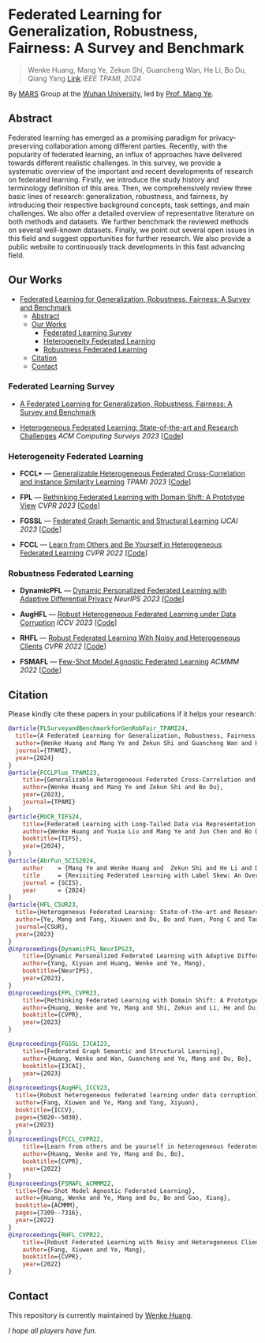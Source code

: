 # Federated Learning for Generalization, Robustness, Fairness: A Survey and Benchmark
> Wenke Huang, Mang Ye, Zekun Shi, Guancheng Wan, He Li, Bo Du, Qiang Yang
> [Link](https://arxiv.org/abs/2311.06750)
> *IEEE TPAMI, 2024*

By [MARS](https://marswhu.github.io/index.html) Group at the [Wuhan University](https://www.whu.edu.cn/), led by [Prof. Mang Ye](https://marswhu.github.io/index.html).

## Abstract
Federated learning has emerged as a promising paradigm for privacy-preserving collaboration among different parties. Recently, with the popularity of federated learning, an influx of approaches have delivered towards different realistic challenges. In this survey, we provide a systematic overview of the important and recent developments of research on federated learning. Firstly, we introduce the study history and terminology definition of this area. Then, we comprehensively review three basic lines of research: generalization, robustness, and fairness, by introducing their respective background concepts, task settings, and main challenges. We also offer a detailed overview of representative literature on both methods and datasets. We further benchmark the reviewed methods on several well-known datasets. Finally, we point out several open issues in this field and suggest opportunities for further research. We also provide a public website to continuously track developments in this fast advancing field.


## Our Works
- [Federated Learning for Generalization, Robustness, Fairness: A Survey and Benchmark](#federated-learning-for-generalization-robustness-fairness-a-survey-and-benchmark)
  - [Abstract](#abstract)
  - [Our Works](#our-works)
    - [Federated Learning Survey](#federated-learning-survey)
    - [Heterogeneity Federated Learning](#heterogeneity-federated-learning)
    - [Robustness Federated Learning](#robustness-federated-learning)
  - [Citation](#citation)
  - [Contact](#contact)

### Federated Learning Survey

- [A Federated Learning for Generalization, Robustness, Fairness: A Survey and Benchmark]()
 
- [Heterogeneous Federated Learning: State-of-the-art and Research Challenges](https://arxiv.org/abs/2307.10616) *ACM Computing Surveys 2023* [[Code](https://github.com/marswhu/HFL_Survey?utm_source=catalyzex.com)]

### Heterogeneity Federated Learning

- **FCCL+** — [Generalizable Heterogeneous Federated Cross-Correlation and Instance Similarity Learning](https://arxiv.org/pdf/2309.16286.pdf) *TPAMI 2023* [[Code](https://github.com/WenkeHuang/FCCL)]
  
- **FPL** — [Rethinking Federated Learning with Domain Shift: A Prototype View](https://openaccess.thecvf.com/content/CVPR2023/papers/Huang_Rethinking_Federated_Learning_With_Domain_Shift_A_Prototype_View_CVPR_2023_paper.pdf) *CVPR 2023* [[Code](https://github.com/WenkeHuang/RethinkFL)]

- **FGSSL** — [Federated Graph Semantic and Structural Learning](https://marswhu.github.io/publications/files/FGSSL.pdf) *IJCAI 2023* [[Code](https://github.com/GuanchengWan/FGSSL)]

- **FCCL** — [Learn from Others and Be Yourself in Heterogeneous Federated Learning](https://openaccess.thecvf.com/content/CVPR2022/papers/Huang_Learn_From_Others_and_Be_Yourself_in_Heterogeneous_Federated_Learning_CVPR_2022_paper.pdf) *CVPR 2022* [[Code](https://github.com/WenkeHuang/FCCL)]

### Robustness Federated Learning

- **DynamicPFL** — [Dynamic Personalized Federated Learning with Adaptive Differential Privacy](https://openreview.net/pdf?id=RteNLuc8D9) *NeurIPS 2023* [[Code](https://github.com/xiyuanyang45/DynamicPFL)]

- **AugHFL** — [Robust Heterogeneous Federated Learning under Data Corruption](https://openaccess.thecvf.com/content/ICCV2023/papers/Fang_Robust_Heterogeneous_Federated_Learning_under_Data_Corruption_ICCV_2023_paper.pdf) *ICCV 2023* [[Code](https://github.com/FangXiuwen/AugHFL)]
  
- **RHFL** — [Robust Federated Learning With Noisy and Heterogeneous Clients](https://openaccess.thecvf.com/content/CVPR2022/papers/Fang_Robust_Federated_Learning_With_Noisy_and_Heterogeneous_Clients_CVPR_2022_paper.pdf) *CVPR 2022* [[Code](https://github.com/fangxiuwen/robust_fl)]

- **FSMAFL** — [Few-Shot Model Agnostic Federated Learning](https://dl.acm.org/doi/10.1145/3503161.3548764) *ACMMM 2022* [[Code](https://github.com/FangXiuwen/FSMAFL)]

## Citation

Please kindly cite these papers in your publications if it helps your research:
```bibtex
@article{FLSurveyandBenchmarkforGenRobFair_TPAMI24,
  title={A Federated Learning for Generalization, Robustness, Fairness: A Survey and Benchmark},
  author={Wenke Huang and Mang Ye and Zekun Shi and Guancheng Wan and He Li and Bo Du and Qiang Yang},
  journal={TPAMI},
  year={2024}
}
@article{FCCLPlus_TPAMI23,
    title={Generalizable Heterogeneous Federated Cross-Correlation and Instance Similarity Learning}, 
    author={Wenke Huang and Mang Ye and Zekun Shi and Bo Du},
    year={2023},
    journal={TPAMI}
}
@article{RUCR_TIFS24,
    title={Federated Learning with Long-Tailed Data via Representation Unification and Classifier Rectification},
    author={Wenke Huang and Yuxia Liu and Mang Ye and Jun Chen and Bo Du},
    booktitle={TIFS},
    year={2024},
}
@article{AbrFun_SCIS2024,
    author    = {Mang Ye and Wenke Huang and  Zekun Shi and He Li and Du Bo},
    title     = {Revisiting Federated Learning with Label Skew: An Over-Confidence Perspective},
    journal = {SCIS},
    year      = {2024}
}
@article{HFL_CSUR23,
  title={Heterogeneous Federated Learning: State-of-the-art and Research Challenges},
  author={Ye, Mang and Fang, Xiuwen and Du, Bo and Yuen, Pong C and Tao, Dacheng},
  journal={CSUR},
  year={2023}
}
@inproceedings{DynamicPFL_NeurIPS23,
    title={Dynamic Personalized Federated Learning with Adaptive Differential Privacy},
    author={Yang, Xiyuan and Huang, Wenke and Ye, Mang},
    booktitle={NeurIPS},
    year={2023},
}
@inproceedings{FPL_CVPR23,
    title={Rethinking Federated Learning with Domain Shift: A Prototype View},
    author={Huang, Wenke and Ye, Mang and Shi, Zekun and Li, He and Du, Bo},
    booktitle={CVPR},
    year={2023}
}

@inproceedings{FGSSL_IJCAI23,
    title={Federated Graph Semantic and Structural Learning},
    author={Huang, Wenke and Wan, Guancheng and Ye, Mang and Du, Bo},
    booktitle={IJCAI},
    year={2023}
}
@inproceedings{AugHFL_ICCV23,
  title={Robust heterogeneous federated learning under data corruption},
  author={Fang, Xiuwen and Ye, Mang and Yang, Xiyuan},
  booktitle={ICCV},
  pages={5020--5030},
  year={2023}
}
@inproceedings{FCCL_CVPR22,
    title={Learn from others and be yourself in heterogeneous federated learning},
    author={Huang, Wenke and Ye, Mang and Du, Bo},
    booktitle={CVPR},
    year={2022}
}
@inproceedings{FSMAFL_ACMMM22,
  title={Few-Shot Model Agnostic Federated Learning},
  author={Huang, Wenke and Ye, Mang and Du, Bo and Gao, Xiang},
  booktitle={ACMMM},
  pages={7309--7316},
  year={2022}
}
@inproceedings{RHFL_CVPR22,
    title={Robust Federated Learning with Noisy and Heterogeneous Clients},
    author={Fang, Xiuwen and Ye, Mang},
    booktitle={CVPR},
    year={2022}
}
```
## Contact

This repository is currently maintained by [Wenke Huang](mailto:wenkehuang@whu.edu.cn).

*I hope all players have fun.*

